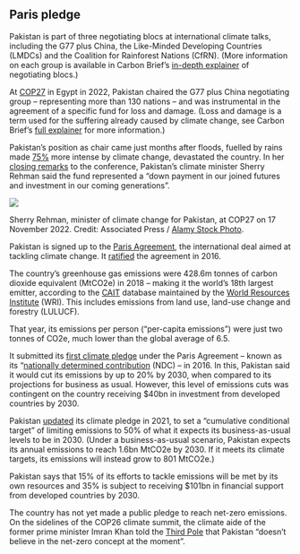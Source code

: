 ## Paris pledge

Pakistan is part of three negotiating blocs at international climate talks, including the G77 plus China, the Like-Minded Developing Countries (LMDCs) and the Coalition for Rainforest Nations (CfRN). (More information on each group is available in Carbon Brief’s [in-depth explainer](https://www.carbonbrief.org/interactive-the-negotiating-alliances-at-the-paris-climate-conference/) of negotiating blocs.)

At [COP27](https://www.carbonbrief.org/cop27-key-outcomes-agreed-at-the-un-climate-talks-in-sharm-el-sheikh/) in Egypt in 2022, Pakistan chaired the G77 plus China negotiating group – representing more than 130 nations – and was instrumental in the agreement of a specific fund for loss and damage. (Loss and damage is a term used for the suffering already caused by climate change, see Carbon Brief’s [full explainer](https://interactive.carbonbrief.org/q-a-should-developed-nations-pay-for-loss-and-damage-from-climate-change/) for more information.)

Pakistan’s position as chair came just months after floods, fuelled by rains made [75%](https://www.carbonbrief.org/climate-change-likely-increased-extreme-rainfall-that-led-to-pakistan-flooding/) more intense by climate change, devastated the country. In her [closing remarks](https://www.app.com.pk/national/sherry-rehman-hails-cop-27-for-setting-up-loss-and-damage-fund-as-a-landmark-achievement/) to the conference, Pakistan’s climate minister Sherry Rehman said the fund represented a “down payment in our joined futures and investment in our coming generations”.  

<img class="inline" src="images/inline/sherry-rehman-pakistan-2M9W4BM.webp"/>
<p class="caption">Sherry Rehman, minister of climate change for Pakistan, at COP27 on 17 November 2022. Credit: Associated Press / <a href="https://www.alamy.com/">Alamy Stock Photo</a>.</p>

Pakistan is signed up to the [Paris Agreement](https://www.carbonbrief.org/interactive-the-paris-agreement-on-climate-change), the international deal aimed at tackling climate change. It [ratified](https://www.dw.com/en/pakistan-ratifies-paris-climate-change-agreement/a-36355815#:~:text=Pakistan%20ratifies%20Paris%20agreement%20%E2%80%93%20DW%20%E2%80%93%2011%2F11%2F2016) the agreement in 2016.

The country’s greenhouse gas emissions were 428.6m tonnes of carbon dioxide equivalent (MtCO2e) in 2018 – making it the world’s 18th largest emitter, according to the [CAIT](http://cait.wri.org/) database maintained by the [World Resources Institute](https://www.wri.org/) (WRI). This includes emissions from land use, land-use change and forestry (LULUCF). 

That year, its emissions per person (“per-capita emissions”) were just two tonnes of CO2e, much lower than the global average of 6.5.

It submitted its [first climate pledge](https://unfccc.int/documents/497814) under the Paris Agreement – known as its “[nationally determined contribution](https://www.carbonbrief.org/explainer-what-are-intended-nationally-determined-contributions/”) (NDC) – in 2016. In this, Pakistan said it would cut its emissions by up to 20% by 2030, when compared to its projections for business as usual. However, this level of emissions cuts was contingent on the country receiving $40bn in investment from developed countries by 2030.

Pakistan [updated](https://unfccc.int/sites/default/files/NDC/2022-06/Pakistan%20Updated%20NDC%202021.pdf) its climate pledge in 2021, to set a “cumulative conditional target” of limiting emissions to 50% of what it expects its business-as-usual levels to be in 2030. (Under a business-as-usual scenario, Pakistan expects its annual emissions to reach 1.6bn MtCO2e by 2030. If it meets its climate targets, its emissions will instead grow to 801 MtCO2e.) 

Pakistan says that 15% of its efforts to tackle emissions will be met by its own resources and 35% is subject to receiving $101bn in financial support from developed countries by 2030.

The country has not yet made a public pledge to reach net-zero emissions. On the sidelines of the COP26 climate summit, the climate aide of the former prime minister Imran Khan told the [Third Pole](https://www.thethirdpole.net/en/climate/we-dont-believe-in-net-zero-pakistan-top-climate-official-at-cop26/) that Pakistan “doesn’t believe in the net-zero concept at the moment”. 